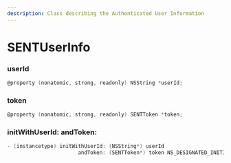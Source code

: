 ```yaml
---
description: Class describing the Authenticated User Information
---
```


# SENTUserInfo

### userId

```objectivec
@property (nonatomic, strong, readonly) NSString *userId;
```

### token

```objectivec
@property (nonatomic, strong, readonly) SENTToken *token;
```

### initWithUserId: andToken:

```objectivec
- (instancetype) initWithUserId: (NSString*) userId
                       andToken: (SENTToken*) token NS_DESIGNATED_INITIALIZER;
```
